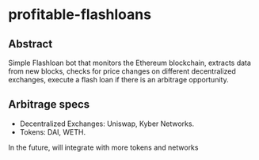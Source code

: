 # profitable-flashloans

## Abstract
Simple Flashloan bot that monitors the Ethereum blockchain, extracts data from new blocks, checks for price changes on different decentralized exchanges,
execute a flash loan if there is an arbitrage opportunity.
## Arbitrage specs

- Decentralized Exchanges: Uniswap, Kyber Networks.
- Tokens: DAI, WETH.


In the future, will integrate with more tokens and networks

